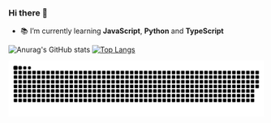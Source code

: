 ### Hi there 👋


- 📚 I’m currently learning **JavaScript**, **Python** and **TypeScript**

![Anurag's GitHub stats](https://github-readme-stats.vercel.app/api?username=DevCaos&show_icons=true&theme=dark)
[![Top Langs](https://github-readme-stats.vercel.app/api/top-langs/?username=DevCaos&layout=compact&theme=dark)](https://github.com/DevCaos/github-readme-stats)


 ![Snake animation](https://github.com/devcaos/devcaos/blob/output/github-contribution-grid-snake.svg)
 
